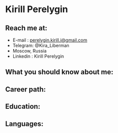 # Kirill Perelygin
## Reach me at:
* E-mail : perelygin.kirill.i@gmail.com 
* Telegram: @Kira_Liberman
* Moscow, Russia
* Linkedin : Kirill Perelygin
## What you should know about me:
## Career path:
## Education:
## Languages: 
